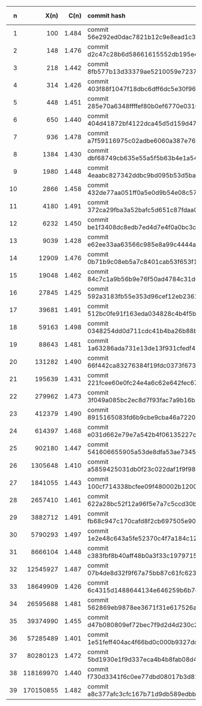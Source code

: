 | n | X(n) | C(n) | commit hash | balance (MAK) |
|---:|---:|---:|:---| ---:|
| 1 | 100 | 1.484 | commit 56e292ed0dac7821b12c9e8ead1c32d189ab47aa | 100 |
| 2 | 148 | 1.476 | commit d2c47c28b6d58661615552db195e4e20f85c6f24 | 248 |
| 3 | 218 | 1.442 | commit 8fb577b13d33379ae5210059e7237889b1030940 | 466 |
| 4 | 314 | 1.426 | commit 403f88f1047f18dbc6dff6dc5e30f96d2e47a16d | 780 |
| 5 | 448 | 1.451 | commit 285e70a6348ffffef80b0ef6770e0310ed1db47e | 1228 |
| 6 | 650 | 1.440 | commit 404d41872bf4122dca45d5d159d47c39d6a71490 | 1878 |
| 7 | 936 | 1.478 | commit a7f59116975c02adbe6060a387e7656d4c147942 | 2814 |
| 8 | 1384 | 1.430 | commit dbf68749cb635e55a5f5b63b4e1a5477752ea886 | 4198 |
| 9 | 1980 | 1.448 | commit 4eaabc827342ddbc9bd095b53d5ba0b97e3c3a86 | 6178 |
| 10 | 2866 | 1.458 | commit 432de77aa051ff0a5e0d9b54e08c57d9787b6729 | 9044 |
| 11 | 4180 | 1.491 | commit 372ca29fba3a52bafc5d651c87fdaa0edd09ee0b | 13224 |
| 12 | 6232 | 1.450 | commit be1f3408dc8edb7ed4d7e4f0a0bc3c89dc70ecd7 | 19456 |
| 13 | 9039 | 1.428 | commit e62ee33aa63566c985e8a99c4444af4ff4555e43 | 28495 |
| 14 | 12909 | 1.476 | commit 0b71b9c08eb5a7c8401cab53f653f1d7d0a0d234 | 41404 |
| 15 | 19048 | 1.462 | commit 84c7c1a9b56b9e76f50ad4784c31de55bf95152c | 60452 |
| 16 | 27845 | 1.425 | commit 592a3183fb55e353d96cef12eb2361e51123c85d | 88297 |
| 17 | 39681 | 1.491 | commit 512bc0fe91f163eda034828c4b4f5b9d49a5fbd6 | 127978 |
| 18 | 59163 | 1.498 | commit 0348254dd0d711cdc41b4ba26b88ba85fe0a8940 | 187141 |
| 19 | 88643 | 1.481 | commit 1a63286ada731e13de13f931cfedf44088bfe997 | 275784 |
| 20 | 131282 | 1.490 | commit 66f442ca83276384f19fdc0373f673fe1e036983 | 407066 |
| 21 | 195639 | 1.431 | commit 221fcee60e0fc24e4a6c62e642fec67b2c6ed01c | 602705 |
| 22 | 279962 | 1.473 | commit 3f049a085bc2ec8d7f93fac7a9b16b22884e5a4c | 882667 |
| 23 | 412379 | 1.490 | commit 8915165083fd6b9cbe9cba46a722033d9d43f5ee | 1295046 |
| 24 | 614397 | 1.468 | commit e031d662e79e7a542b4f06135227c7022ef23c05 | 1909443 |
| 25 | 902180 | 1.447 | commit 541606655905a53de8dfa53ae734504b79a5e02e | 2811623 |
| 26 | 1305648 | 1.410 | commit a5859425031db0f23c022daf1f9f98cb15cb5a56 | 4117271 |
| 27 | 1841055 | 1.443 | commit 100cf714338bcfee09f480002b12001f09cd70cb | 5958326 |
| 28 | 2657410 | 1.461 | commit 622a28bc52f12a96f5e7a7c5ccd30b10070d18ce | 8615736 |
| 29 | 3882712 | 1.491 | commit fb68c947c170cafd8f2cb697505e90186c850c51 | 12498448 |
| 30 | 5790293 | 1.497 | commit 1e2e48c643a5fe52370c4f7a184c12af2014aa33 | 18288741 |
| 31 | 8666104 | 1.448 | commit c383fbf8b40aff48b0a3f33c1979715a6599257e | 26954845 |
| 32 | 12545927 | 1.487 | commit 07b4de8d32f9f67a75bb87c61fc62339e710f719 | 39500772 |
| 33 | 18649909 | 1.426 | commit 6c4315d1488644134e646259b6b7def435dccd4d | 58150681 |
| 34 | 26595688 | 1.481 | commit 562869eb9878ee3671f31e617526a9f7b4fb53ed | 84746369 |
| 35 | 39374990 | 1.455 | commit d47b080809ef72bec7f9d2d4d230c21d8ea4130d | 124121359 |
| 36 | 57285489 | 1.401 | commit 1e51feff404ac4f66bd0c000b9327dd5cbba23de | 181406848 |
| 37 | 80280123 | 1.472 | commit 5bd1930e1f9d337eca4b4b8fab08d4198fa92726 | 261686971 |
| 38 | 118169970 | 1.440 | commit f730d3341f6c0ee77dbd08017b3d81e8f967c46e | 379856941 |
| 39 | 170150855 | 1.482 | commit a8c377afc3cfc167b71d9db589edbb4ce8d2c56b | 550007796 |

